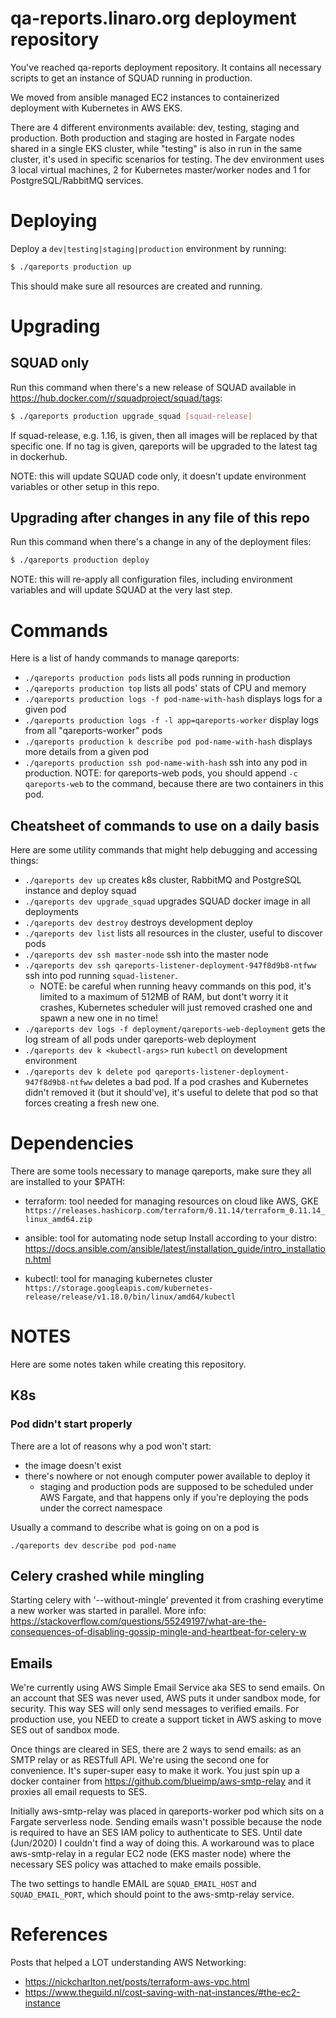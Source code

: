 # qa-reports.linaro.org deployment repository

You've reached qa-reports deployment repository. It contains all
necessary scripts to get an instance of SQUAD running in production.

We moved from ansible managed EC2 instances to containerized deployment with Kubernetes in AWS EKS.

There are 4 different environments available: dev, testing, staging and production.
Both production and staging are hosted in Fargate nodes shared in a single EKS cluster,
while "testing" is also in run in the same cluster, it's used in specific scenarios for testing.
The dev environment uses 3 local virtual machines, 2 for Kubernetes master/worker nodes and 1 for PostgreSQL/RabbitMQ services.

# Deploying

Deploy a `dev|testing|staging|production` environment by running:

```bash
$ ./qareports production up
```

This should make sure all resources are created and running.

# Upgrading

## SQUAD only

Run this command when there's a new release of SQUAD available in https://hub.docker.com/r/squadproject/squad/tags:

```bash
$ ./qareports production upgrade_squad [squad-release]
```

If squad-release, e.g. 1.16, is given, then all images will be replaced by that specific one. If no
tag is given, qareports will be upgraded to the latest tag in dockerhub.

NOTE: this will update SQUAD code only, it doesn't update environment variables or other setup in this repo.

## Upgrading after changes in any file of this repo

Run this command when there's a change in any of the deployment files:

```bash
$ ./qareports production deploy
```

NOTE: this will re-apply all configuration files, including environment variables and will
update SQUAD at the very last step.

# Commands

Here is a list of handy commands to manage qareports:

* `./qareports production pods` lists all pods running in production
* `./qareports production top` lists all pods' stats of CPU and memory
* `./qareports production logs -f pod-name-with-hash` displays logs for a given pod
* `./qareports production logs -f -l app=qareports-worker` display logs from all "qareports-worker" pods
* `./qareports production k describe pod pod-name-with-hash` displays more details from a given pod
* `./qareports production ssh pod-name-with-hash` ssh into any pod in production.
  NOTE: for qareports-web pods, you should append `-c qareports-web` to the command, because there are two containers in this pod.


## Cheatsheet of commands to use on a daily basis

Here are some utility commands that might help debugging and accessing things:

* `./qareports dev up` creates k8s cluster, RabbitMQ and PostgreSQL instance and deploy squad
* `./qareports dev upgrade_squad` upgrades SQUAD docker image in all deployments
* `./qareports dev destroy` destroys development deploy
* `./qareports dev list` lists all resources in the cluster, useful to discover pods
* `./qareports dev ssh master-node` ssh into the master node
* `./qareports dev ssh qareports-listener-deployment-947f8d9b8-ntfww` ssh into pod running `squad-listener`.
  * NOTE: be careful when running heavy commands on this pod, it's limited to a maximum of 512MB of RAM, but
    dont't worry it it crashes, Kubernetes scheduler will just removed crashed one and spawn a new one in no time!
* `./qareports dev logs -f deployment/qareports-web-deployment` gets the log stream of all pods under qareports-web deployment
* `./qareports dev k <kubectl-args>` run `kubectl` on development environment
* `./qareports dev k delete pod qareports-listener-deployment-947f8d9b8-ntfww` deletes a bad pod. If a pod crashes and
  Kubernetes didn't removed it (but it should've), it's useful to delete that pod so that forces creating a fresh new one.

# Dependencies

There are some tools necessary to manage qareports, make sure they all are installed to your $PATH:

* terraform: tool needed for managing resources on cloud like AWS, GKE
  `https://releases.hashicorp.com/terraform/0.11.14/terraform_0.11.14_linux_amd64.zip`

* ansible: tool for automating node setup
  Install according to your distro: https://docs.ansible.com/ansible/latest/installation_guide/intro_installation.html

* kubectl: tool for managing kubernetes cluster
  `https://storage.googleapis.com/kubernetes-release/release/v1.18.0/bin/linux/amd64/kubectl`

# NOTES

Here are some notes taken while creating this repository.

## K8s
### Pod didn't start properly

There are a lot of reasons why a pod won't start:
* the image doesn't exist
* there's nowhere or not enough computer power available to deploy it
  * staging and production pods are supposed to be scheduled under AWS Fargate, and that happens only if you're deploying the pods under the correct namespace

Usually a command to describe what is going on on a pod is

```
./qareports dev describe pod pod-name
```

## Celery crashed while mingling

Starting celery with '--without-mingle' prevented it from crashing everytime a new worker was started in parallel.
More info: https://stackoverflow.com/questions/55249197/what-are-the-consequences-of-disabling-gossip-mingle-and-heartbeat-for-celery-w

## Emails

We're currently using AWS Simple Email Service aka SES to send emails. On an account that SES was never used, AWS puts it under sandbox
mode, for security. This way SES will only send messages to verified emails. For production use, you NEED to create a support ticket in
AWS asking to move SES out of sandbox mode.

Once things are cleared in SES, there are 2 ways to send emails: as an SMTP relay or as RESTfull API. We're using the 
second one for convenience. It's super-super easy to make it work. You just spin up a docker container from https://github.com/blueimp/aws-smtp-relay
and it proxies all email requests to SES.

Initially aws-smtp-relay was placed in qareports-worker pod which sits on a Fargate serverless node.
Sending emails wasn't possible because the node is required to have an SES IAM policy to authenticate to SES.
Until date (Jun/2020) I couldn't find a way of doing this.
A workaround was to place aws-smtp-relay in a regular EC2 node (EKS master node) where the necessary SES policy was attached to make emails possible.

The two settings to handle EMAIL are `SQUAD_EMAIL_HOST` and `SQUAD_EMAIL_PORT`, which should point to the aws-smtp-relay service.

# References

Posts that helped a LOT understanding AWS Networking:
* https://nickcharlton.net/posts/terraform-aws-vpc.html
* https://www.theguild.nl/cost-saving-with-nat-instances/#the-ec2-instance
